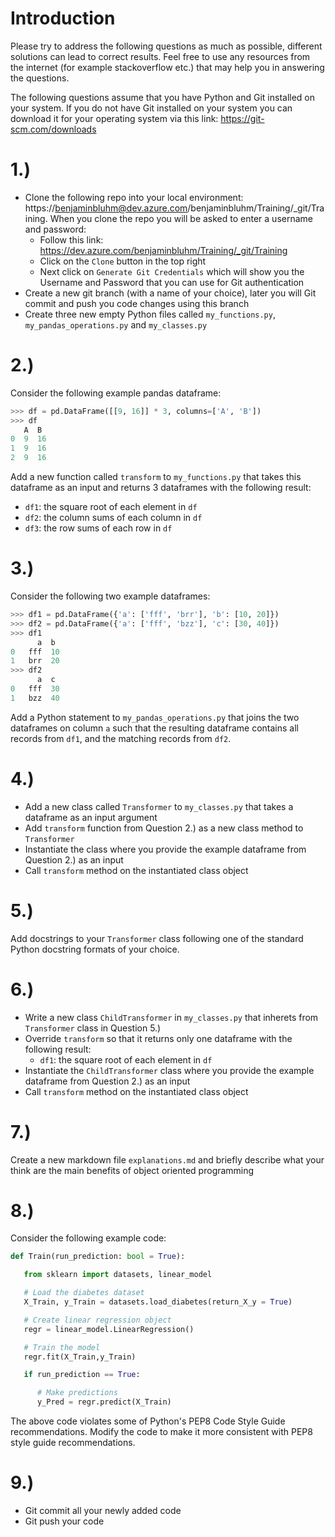 # Introduction
Please try to address the following questions as much as possible, different solutions can lead to correct results. Feel free to use any resources from the internet (for example stackoverflow etc.) that may help you in answering the questions. 

The following questions assume that you have Python and Git installed on your system. If you do not have Git installed on your system you can download it for your operating system via this link: https://git-scm.com/downloads

# 1.)
- Clone the following repo into your local environment: https://benjaminbluhm@dev.azure.com/benjaminbluhm/Training/_git/Training. When you clone the repo you will be asked to enter a username and password:
  - Follow this link: https://dev.azure.com/benjaminbluhm/Training/_git/Training
  - Click on the `Clone` button in the top right 
  - Next click on `Generate Git Credentials` which will show you the Username and Password that you can use for Git authentication
- Create a new git branch (with a name of your choice), later you will Git commit and push you code changes using this branch 
- Create three new empty Python files called `my_functions.py`, `my_pandas_operations.py` and `my_classes.py`

# 2.) 
Consider the following example pandas dataframe:

```Python
>>> df = pd.DataFrame([[9, 16]] * 3, columns=['A', 'B'])
>>> df
   A  B
0  9  16
1  9  16
2  9  16
```
Add a new function called `transform` to `my_functions.py` that takes this dataframe as an input and returns 3 dataframes with the following result:

- `df1`: the square root of each element in `df`
- `df2`: the column sums of each column in `df`
- `df3`: the row sums of each row in `df`

# 3.)
Consider the following two example dataframes:

```Python
>>> df1 = pd.DataFrame({'a': ['fff', 'brr'], 'b': [10, 20]})
>>> df2 = pd.DataFrame({'a': ['fff', 'bzz'], 'c': [30, 40]})
>>> df1
      a  b
0   fff  10
1   brr  20
>>> df2
      a  c
0   fff  30
1   bzz  40
```

Add a Python statement to `my_pandas_operations.py` that joins the two dataframes on column `a` such that the resulting dataframe contains all records from `df1`, and the matching records from `df2`.

# 4.)

- Add a new class called `Transformer` to `my_classes.py` that takes a dataframe as an input argument
- Add `transform` function from Question 2.) as a new class method to `Transformer`
- Instantiate the class where you provide the example dataframe from Question 2.) as an input
- Call `transform` method on the instantiated class object

# 5.)

Add docstrings to your `Transformer` class following one of the standard Python docstring formats of your choice.

# 6.)

- Write a new class `ChildTransformer` in `my_classes.py` that inherets from `Transformer` class in Question 5.)
- Override `transform` so that it returns only one dataframe with the following result:
  - `df1`: the square root of each element in `df`
- Instantiate the `ChildTransformer` class where you provide the example dataframe from Question 2.) as an input
- Call `transform` method on the instantiated class object

# 7.)

Create a new markdown file `explanations.md` and briefly describe what your think are the main benefits of object oriented programming

# 8.)
Consider the following example code:

```Python
def Train(run_prediction: bool = True):

   from sklearn import datasets, linear_model

   # Load the diabetes dataset
   X_Train, y_Train = datasets.load_diabetes(return_X_y = True)

   # Create linear regression object
   regr = linear_model.LinearRegression()

   # Train the model
   regr.fit(X_Train,y_Train)

   if run_prediction == True:

      # Make predictions
      y_Pred = regr.predict(X_Train)
```

The above code violates some of Python's PEP8 Code Style Guide recommendations. Modify the code to make it more consistent with PEP8 style guide recommendations.   

# 9.)
- Git commit all your newly added code 
- Git push your code 
